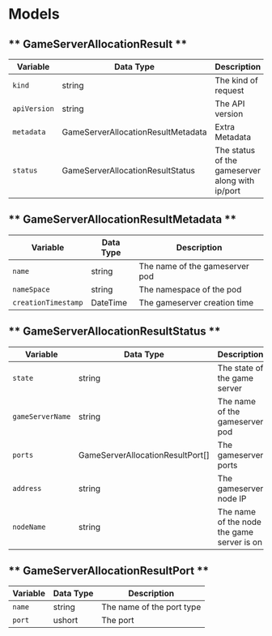 # Models

## ** GameServerAllocationResult **

| Variable         | Data Type                             | Description                                                  |
| ---------------- | ------------------------------------- | ------------------------------------------------------------ |
| `kind`           | string                                | The kind of request                                          |
| `apiVersion`     | string                                | The API version                                              |
| `metadata`       | GameServerAllocationResultMetadata    | Extra Metadata                                               |
| `status`         | GameServerAllocationResultStatus      | The status of the gameserver along with ip/port              |


## ** GameServerAllocationResultMetadata **

| Variable              | Data Type                             | Description                         |
| --------------------- | ------------------------------------- | ----------------------------------- |
| `name`                | string                                | The name of the gameserver pod      |
| `nameSpace`           | string                                | The namespace of the pod            |
| `creationTimestamp`   | DateTime                              | The gameserver creation time        |


## ** GameServerAllocationResultStatus **

| Variable              | Data Type                             | Description                                  |
| --------------------- | ------------------------------------- | -------------------------------------------- |
| `state`               | string                                | The state of the game server                 |
| `gameServerName`      | string                                | The name of the gameserver pod               |
| `ports`               | GameServerAllocationResultPort[]      | The gameserver ports                         |
| `address`             | string                                | The gameserver node IP                       |
| `nodeName`            | string                                | The name of the node the game server is on   |


## ** GameServerAllocationResultPort **

| Variable    | Data Type    | Description                                  |
| ----------- | ------------ | -------------------------- |
| `name`      | string       | The name of the port type  |
| `port`      | ushort       | The port                   |